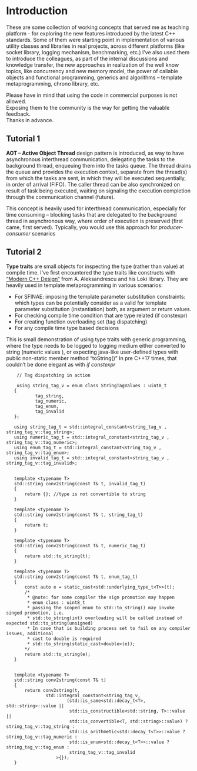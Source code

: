 # Introduction

These are some collection of working concepts that served me as 
teaching platform - for exploring the new features introduced by the latest C++ standards.
Some of them were starting point in implementation of various utility 
classes and libraries in real projects, across different platforms (like socket library, logging mechanism, benchmarking, etc.)
I’ve also used them to introduce the colleagues, as part of the internal discussions and knowledge transfer, the new approaches 
in realization of the well know topics, like concurrency and new memory model, the power of callable objects and 
functional programming, generics and algorithms – template metaprogramming, chrono library, etc.

Please have in mind that using the code in commercial purposes is not allowed.  
Exposing them to the community is the way for getting the valuable feedback.  
Thanks in advance.  


## Tutorial 1

<b>AOT – Active Object Thread</b> design pattern is introduced, as way to have asynchronous interthread communication, 
delegating the tasks to the background thread, enqueuing them into the tasks queue.
The thread drains the queue and provides the execution context, separate from the thread(s) from which 
the tasks are sent, in which they will be executed sequentially, in order of arrival (FIFO).
The caller thread can be also synchronized on result of task being executed, waiting on signaling the execution completion 
through the communication channel (future).

This concept is heavily used for interthread communication, especially for time consuming – blocking tasks that 
are delegated to the background thread in asynchronous way, where order of execution is preserved (first came, first served).
Typically, you would use this approach for <i>producer-consumer</i> scenarios


## Tutorial 2
<b>Type traits</b> are small objects for inspecting the type (rather than value) at compile time.
I’ve first encountered the type traits like constructs with [“Modern C++ Design”](https://en.wikipedia.org/wiki/Modern_C%2B%2B_Design) from A. Aleksandrescu and his Loki library.
They are heavily used in template metaprogramming in various scenarios:
-	For SFINAE: imposing the template parameter substitution constraints: which types can be potentially consider as a valid for template parameter substitution (instantiation) both, as argument or return values.
-	For checking compile time condition that are type related (if constexpr)
-	For creating function overloading set (tag dispatching)
-	For any compile time type based decisions

This is small demonstration of using type traits with generic programming, where the type needs to be logged to logging medium
either converted to string (numeric values ), or expecting java-like user-defined types with public non-static member method “toString()”
In pre C++17 times, that couldn’t be done elegant as with <i>if constexpr</i>

<div>
       
        // Tag dispatching in action 
        
        using string_tag_v = enum class StringTagValues : uint8_t
       {
               tag_string,
               tag_numeric,
               tag_enum,
               tag_invalid
       };

       using string_tag_t = std::integral_constant<string_tag_v , string_tag_v::tag_string>;
       using numeric_tag_t = std::integral_constant<string_tag_v , string_tag_v::tag_numeric>;
       using enum_tag_t = std::integral_constant<string_tag_v , string_tag_v::tag_enum>;
       using invalid_tag_t = std::integral_constant<string_tag_v , string_tag_v::tag_invalid>;


       template <typename T>
       std::string conv2string(const T& t, invalid_tag_t)
       {
           return {}; //type is not convertible to string
       }

       template <typename T>
       std::string conv2string(const T& t, string_tag_t)
       {
           return t;
       }

       template <typename T>
       std::string conv2string(const T& t, numeric_tag_t)
       {
           return std::to_string(t);
       }

       template <typename T>
       std::string conv2string(const T& t, enum_tag_t)
       {
           const auto e = static_cast<std::underlying_type_t<T>>(t);
           /*
            * @note: for some compiler the sign promotion may happen
            * enum class : uint8_t
            * passing the scoped enum to std::to_string() may invoke singed promotion, i.e.
            * std::to_string(int) overloading will be called instead of expected std::to_string(unsigned)
            * In case that is building process set to fail on any compiler issues, additional 
            * cast to double is required
            * std::to_string(static_cast<double>(e));
           */
           return std::to_string(e); 
       }


       template <typename T>
       std::string conv2string(const T& t)
       {
           return conv2string(t,
                   std::integral_constant<string_tag_v,
                           (std::is_same<std::decay_t<T>, std::string>::value ||
                            std::is_constructible<std::string, T>::value ||
                            std::is_convertible<T, std::string>::value) ? string_tag_v::tag_string :
                            std::is_arithmetic<std::decay_t<T>>::value ? string_tag_v::tag_numeric :
                            std::is_enum<std::decay_t<T>>::value ? string_tag_v::tag_enum :  
                            string_tag_v::tag_invalid
                       >{});
       }

</div>
   

